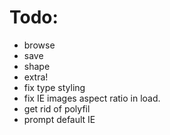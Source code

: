 Todo:
=====

- browse
- save
- shape
- extra!
- fix type styling
- fix IE images aspect ratio in load.
- get rid of polyfil
- prompt default IE

